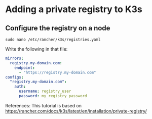 # Adding a private registry to K3s



## Configure the registry on a node
```sudo nano /etc/rancher/k3s/registries.yaml```

Write the following in that file:

```yml
mirrors:
  registry.my-domain.com:
    endpoint:
      - "https://registry.my-domain.com"
configs:
  "registry.my-domain.com":
    auth:
      username: registry_user
      password: my_registry_password
```


References:
This tutorial is based on https://rancher.com/docs/k3s/latest/en/installation/private-registry/